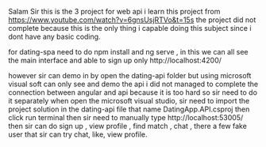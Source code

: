 Salam Sir 
this is the 3 project for web api 
i learn this project from https://www.youtube.com/watch?v=6gnsUsjRTVo&t=15s 
the project did not complete because this is the only thing i capable doing
this subject since i dont have any basic coding.

for dating-spa need to do npm install 
and ng serve , in this we can all see the main interface and able to sign up only 
http://localhost:4200/

however sir can demo in by open the dating-api folder 
but using microsoft visual soft can only see and demo the api 
i did not managed to complete the connection between angular and api because it is too hard
so sir need to do it separately 
when open the microsoft visual studio, sir need to import the project solution in the dating-api file that name DatingApp.API.csproj then click run terminal 
then sir need to manually type http://localhost:53005/ 
then sir can do sign up , view profile , find match , chat , there a few fake user that sir can try chat, like, view profile. 